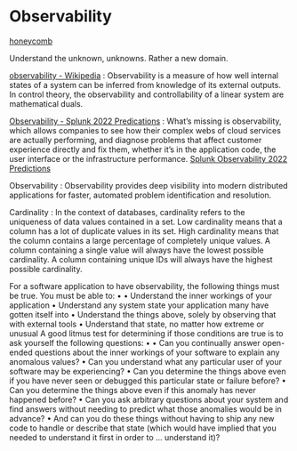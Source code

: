 # Observability

[honeycomb](https://www.honeycomb.io/)

Understand the unknown, unknowns.  Rather a new domain.


[observability - Wikipedia](https://en.wikipedia.org/wiki/Observability) : Observability is a measure of how well internal states of a system can be inferred from knowledge of its external outputs. In control theory, the observability and controllability of a linear system are mathematical duals.

[Observability - Splunk 2022 Predications](www.splunk.com) : What’s missing is observability, which allows companies to see how their complex webs of cloud services are actually performing, and diagnose problems that affect customer experience directly and fix them, whether it’s in the application code, the user interface or the infrastructure performance. [Splunk Observability 2022 Predictions](https://1drv.ms/b/s!AkwXSmFk-_xpgp8Y3_yVFyXc5i6t4w?e=ZZubMb)


Observability
: Observability provides deep visibility into modern distributed applications for faster, automated problem identification and resolution.

Cardinality
: In the context of databases, cardinality refers to the uniqueness of data values contained in a set. Low cardinality means that a column has a lot of duplicate values in its set. High cardinality means that the column contains a large percentage of completely unique values. A column containing a single value will always have the lowest possible cardinality. A column containing unique IDs will always have the highest possible cardinality.


[^Observability]: [MAJORS, CHARITY. OBSERVABILITY ENGINEERING: Achieving Production Excellence. S.l.: O’REILLY MEDIA, 2022.](www.worldcat.org/isbn/9781492076445)


For a software application to have observability, the following things must be true. You must be able to:
•
•	Understand the inner workings of your application
•	Understand any system state your application many have gotten itself into
•	Understand the things above, solely by observing that with external tools
•	Understand that state, no matter how extreme or unusual
A good litmus test for determining if those conditions are true is to ask yourself the following questions:
•
•	Can you continually answer open-ended questions about the inner workings of your software to explain any anomalous values?
•	Can you understand what any particular user of your software may be experiencing?
•	Can you determine the things above even if you have never seen or debugged this particular state or failure before?
•	Can you determine the things above even if this anomaly has never happened before?
•	Can you ask arbitrary questions about your system and find answers without needing to predict what those anomalies would be in advance?
•	And can you do these things without having to ship any new code to handle or describe that state (which would have implied that you needed to understand it first in order to ... understand it)?
